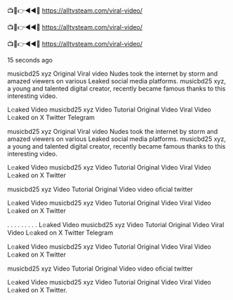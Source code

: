 
📺📱👉◄◄🔴  https://alltvsteam.com/viral-video/

📺📱👉◄◄🔴  https://alltvsteam.com/viral-video/

📺📱👉◄◄🔴  https://alltvsteam.com/viral-video/

15 seconds ago

musicbd25 xyz Original Viral video Nudes took the internet by storm and amazed viewers on various Leaked social media platforms. musicbd25 xyz, a young and talented digital creator, recently became famous thanks to this interesting video.

L𝚎aked Video musicbd25 xyz Video Tutorial Original Video Viral Video L𝚎aked on X Twitter Telegram

musicbd25 xyz Original Viral video Nudes took the internet by storm and amazed viewers on various Leaked social media platforms. musicbd25 xyz, a young and talented digital creator, recently became famous thanks to this interesting video.

L𝚎aked Video musicbd25 xyz Video Tutorial Original Video Viral Video L𝚎aked on X Twitter

musicbd25 xyz Video Tutorial Original Video video oficial twitter

L𝚎aked Video musicbd25 xyz Video Tutorial Original Video Viral Video L𝚎aked on X Twitter

. . . . . . . . . L𝚎aked Video musicbd25 xyz Video Tutorial Original Video Viral Video L𝚎aked on X Twitter Telegram

L𝚎aked Video musicbd25 xyz Video Tutorial Original Video Viral Video L𝚎aked on X Twitter

musicbd25 xyz Video Tutorial Original Video video oficial twitter

L𝚎aked Video musicbd25 xyz Video Tutorial Original Video Viral Video L𝚎aked on X Twitter.
